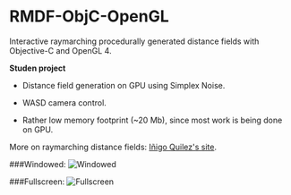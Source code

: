 # RMDF-ObjC-OpenGL
Interactive raymarching procedurally generated distance fields with Objective-C and OpenGL 4.

**Studen project**

- Distance field generation on GPU using Simplex Noise.

- WASD camera control.

- Rather low memory footprint (~20 Mb), since most work is being done on GPU.

More on raymarching distance fields: [Iñigo Quilez's site](http://www.iquilezles.org/www/index.htm).

###Windowed:
![Windowed](https://cloud.githubusercontent.com/assets/666055/6658036/c3ddba0c-cb6d-11e4-97ab-13963fbc8674.png)

###Fullscreen:
![Fullscreen](https://cloud.githubusercontent.com/assets/666055/6658082/420d38de-cb6f-11e4-8fcf-efe164f599a8.png)
